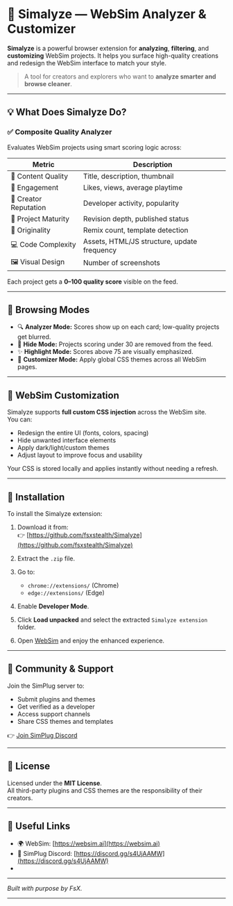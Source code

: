 # 🧠 Simalyze — WebSim Analyzer & Customizer

**Simalyze** is a powerful browser extension for **analyzing**, **filtering**, and **customizing** WebSim projects. It helps you surface high-quality creations and redesign the WebSim interface to match your style.

> A tool for creators and explorers who want to **analyze smarter and browse cleaner**.

---

## 💡 What Does Simalyze Do?

### ✅ Composite Quality Analyzer
Evaluates WebSim projects using smart scoring logic across:

| Metric               | Description                                                                 |
|----------------------|-----------------------------------------------------------------------------|
| 📄 Content Quality    | Title, description, thumbnail                                                |
| 💬 Engagement         | Likes, views, average playtime                                               |
| 👤 Creator Reputation | Developer activity, popularity                                               |
| 🧠 Project Maturity   | Revision depth, published status                                             |
| 🌱 Originality        | Remix count, template detection                                              |
| 💻 Code Complexity    | Assets, HTML/JS structure, update frequency                                  |
| 🖼️ Visual Design      | Number of screenshots                                                        |

Each project gets a **0–100 quality score** visible on the feed.

---

## 🧪 Browsing Modes

- 🔍 **Analyzer Mode:** Scores show up on each card; low-quality projects get blurred.
- 🚫 **Hide Mode:** Projects scoring under 30 are removed from the feed.
- ✨ **Highlight Mode:** Scores above 75 are visually emphasized.
- 🎨 **Customizer Mode:** Apply global CSS themes across all WebSim pages.

---

## 🎨 WebSim Customization

Simalyze supports **full custom CSS injection** across the WebSim site.  
You can:

- Redesign the entire UI (fonts, colors, spacing)
- Hide unwanted interface elements
- Apply dark/light/custom themes
- Adjust layout to improve focus and usability

Your CSS is stored locally and applies instantly without needing a refresh.

---

## 🧩 Installation

To install the Simalyze extension:

1. Download it from:  
   👉 [https://github.com/fsxstealth/Simalyze](https://github.com/fsxstealth/Simalyze)

2. Extract the `.zip` file.

3. Go to:  
   - `chrome://extensions/` (Chrome)  
   - `edge://extensions/` (Edge)

4. Enable **Developer Mode**.

5. Click **Load unpacked** and select the extracted `Simalyze extension` folder.

6. Open [WebSim](https://websim.ai) and enjoy the enhanced experience.

---

## 👥 Community & Support

Join the SimPlug server to:

- Submit plugins and themes
- Get verified as a developer
- Access support channels
- Share CSS themes and templates

👉 [Join SimPlug Discord](https://discord.gg/s4UjAAMW)

---

## 🧾 License

Licensed under the **MIT License**.  
All third-party plugins and CSS themes are the responsibility of their creators.

---

## 🔗 Useful Links

- 🌍 WebSim: [https://websim.ai](https://websim.ai)  
- 💬 SimPlug Discord: [https://discord.gg/s4UjAAMW](https://discord.gg/s4UjAAMW)
- 
---

*Built with purpose by FsX.*

---

